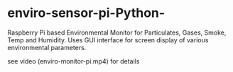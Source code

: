 # enviro-sensor-pi-Python-
Raspberry Pi based Environmental Monitor for Particulates, Gases, Smoke, Temp and Humidity. 
Uses GUI interface for screen display of various environmental parameters.

see video (enviro-monitor-pi.mp4) for details

